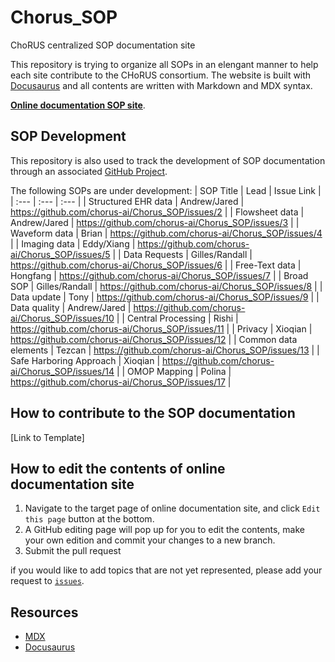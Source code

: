 # Chorus_SOP
ChoRUS centralized SOP documentation site

This repository is trying to organize all SOPs in an elengant manner to help each site contribute to the CHoRUS consortium.
The website is built with [Docusaurus](https://docusaurus.io/) and all contents are written with Markdown and MDX syntax.

[**Online documentation SOP site**](https://chorus-ai.github.io/Chorus_SOP/). 

## SOP Development

This repository is also used to track the development of SOP documentation through an associated [GitHub Project](https://github.com/orgs/chorus-ai/projects/13).

The following SOPs are under development:
| SOP Title | Lead | Issue Link |
| :--- | :--- | :--- |
| Structured EHR data | Andrew/Jared | https://github.com/chorus-ai/Chorus_SOP/issues/2 |
| Flowsheet data | Andrew/Jared | https://github.com/chorus-ai/Chorus_SOP/issues/3 |
| Waveform data | Brian | https://github.com/chorus-ai/Chorus_SOP/issues/4 |
| Imaging data | Eddy/Xiang | https://github.com/chorus-ai/Chorus_SOP/issues/5 |
| Data Requests | Gilles/Randall | https://github.com/chorus-ai/Chorus_SOP/issues/6 |
| Free-Text data | Hongfang | https://github.com/chorus-ai/Chorus_SOP/issues/7 |
| Broad SOP | Gilles/Randall | https://github.com/chorus-ai/Chorus_SOP/issues/8 |
| Data update | Tony | https://github.com/chorus-ai/Chorus_SOP/issues/9 |
| Data quality | Andrew/Jared | https://github.com/chorus-ai/Chorus_SOP/issues/10 |
| Central Processing | Rishi | https://github.com/chorus-ai/Chorus_SOP/issues/11 |
| Privacy | Xioqian | https://github.com/chorus-ai/Chorus_SOP/issues/12 |
| Common data elements | Tezcan | https://github.com/chorus-ai/Chorus_SOP/issues/13 |
| Safe Harboring Approach | Xioqian | https://github.com/chorus-ai/Chorus_SOP/issues/14 |
| OMOP Mapping | Polina | https://github.com/chorus-ai/Chorus_SOP/issues/17 |

## How to contribute to the SOP documentation

[Link to Template]

## How to edit the contents of online documentation site

1. Navigate to the target page of online documentation site, and click `Edit this page` button at the bottom.
2. A GitHub editing page will pop up for you to edit the contents, make your own edition and commit your changes to a new branch.
3. Submit the pull request

if you would like to add topics that are not yet represented, please add your request to [`issues`](https://github.com/chorus-ai/Chorus_SOP/issues).

## Resources
- [MDX](https://mdxjs.com/)
- [Docusaurus](https://docusaurus.io/)
